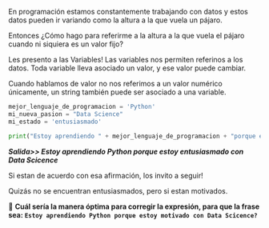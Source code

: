 En programación estamos constantemente trabajando con datos y estos datos pueden ir variando como la altura a la que vuela un pájaro.

Entonces ¿Cómo hago para referirme a la altura a la que vuela el pájaro cuando ni siquiera es un valor fijo?

Les presento a las Variables! Las variables nos permiten referinos a los datos. Toda variable lleva asociado un valor, y ese valor puede cambiar.

Cuando hablamos de valor no nos referimos a un valor numérico únicamente, un string también puede ser asociado a una variable.

``` python
mejor_lenguaje_de_programacion = 'Python'
mi_nueva_pasion = "Data Science"
mi_estado = 'entusiasmado'

print("Estoy aprendiendo " + mejor_lenguaje_de_programacion + "porque estoy  "+ mi_estado + "con " + mi_nueva_pasion)
```
**_Salida>> Estoy aprendiendo Python porque estoy entusiasmado con Data Scicence_**

Si estan de acuerdo con esa afirmación, los invito a seguir!

Quizás no se encuentran entusiasmados, pero si estan motivados.

:memo: **Cuál sería la manera óptima para corregir la expresión, para que la frase sea: `Estoy aprendiendo Python porque estoy motivado con Data Scicence?`**

